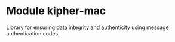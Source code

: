 # Module kipher-mac

Library for ensuring data integrity and authenticity using message authentication codes.
